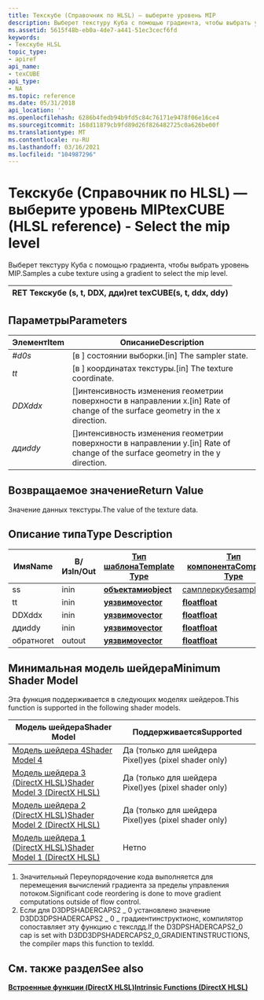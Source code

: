 ```yaml
---
title: Текскубе (Справочник по HLSL) — выберите уровень MIP
description: Выберет текстуру Куба с помощью градиента, чтобы выбрать уровень MIP. | Текскубе (Справочник по HLSL)
ms.assetid: 5615f48b-eb0a-4de7-a441-51ec3cecf6fd
keywords:
- Текскубе HLSL
topic_type:
- apiref
api_name:
- texCUBE
api_type:
- NA
ms.topic: reference
ms.date: 05/31/2018
api_location: ''
ms.openlocfilehash: 6286b4fedb94b9fd5c84c76171e9478f06e16ce4
ms.sourcegitcommit: 168d11879cb9fd89d26f826482725c0a626be00f
ms.translationtype: MT
ms.contentlocale: ru-RU
ms.lasthandoff: 03/16/2021
ms.locfileid: "104987296"
---
```

# <a name="texcube-hlsl-reference---select-the-mip-level"></a><span data-ttu-id="c6d7d-105">Текскубе (Справочник по HLSL) — выберите уровень MIP</span><span class="sxs-lookup"><span data-stu-id="c6d7d-105">texCUBE (HLSL reference) - Select the mip level</span></span>

<span data-ttu-id="c6d7d-106">Выберет текстуру Куба с помощью градиента, чтобы выбрать уровень MIP.</span><span class="sxs-lookup"><span data-stu-id="c6d7d-106">Samples a cube texture using a gradient to select the mip level.</span></span>



| <span data-ttu-id="c6d7d-107">RET Текскубе (s, t, DDX, дди)</span><span class="sxs-lookup"><span data-stu-id="c6d7d-107">ret texCUBE(s, t, ddx, ddy)</span></span> |
|-----------------------------|



 

## <a name="parameters"></a><span data-ttu-id="c6d7d-108">Параметры</span><span class="sxs-lookup"><span data-stu-id="c6d7d-108">Parameters</span></span>



| <span data-ttu-id="c6d7d-109">Элемент</span><span class="sxs-lookup"><span data-stu-id="c6d7d-109">Item</span></span>                                                         | <span data-ttu-id="c6d7d-110">Описание</span><span class="sxs-lookup"><span data-stu-id="c6d7d-110">Description</span></span>                                                                  |
|--------------------------------------------------------------|------------------------------------------------------------------------------|
| <span data-ttu-id="c6d7d-111"><span id="s"></span><span id="S"></span>*#d0*</span><span class="sxs-lookup"><span data-stu-id="c6d7d-111"><span id="s"></span><span id="S"></span>*s*</span></span><br/>       | <span data-ttu-id="c6d7d-112">\[в \] состоянии выборки.</span><span class="sxs-lookup"><span data-stu-id="c6d7d-112">\[in\] The sampler state.</span></span><br/>                                         |
| <span data-ttu-id="c6d7d-113"><span id="t"></span><span id="T"></span>*t*</span><span class="sxs-lookup"><span data-stu-id="c6d7d-113"><span id="t"></span><span id="T"></span>*t*</span></span><br/>       | <span data-ttu-id="c6d7d-114">\[в \] координатах текстуры.</span><span class="sxs-lookup"><span data-stu-id="c6d7d-114">\[in\] The texture coordinate.</span></span><br/>                                    |
| <span data-ttu-id="c6d7d-115"><span id="ddx"></span><span id="DDX"></span>*DDX*</span><span class="sxs-lookup"><span data-stu-id="c6d7d-115"><span id="ddx"></span><span id="DDX"></span>*ddx*</span></span><br/> | <span data-ttu-id="c6d7d-116">\[\]интенсивность изменения геометрии поверхности в направлении x.</span><span class="sxs-lookup"><span data-stu-id="c6d7d-116">\[in\] Rate of change of the surface geometry in the x direction.</span></span><br/> |
| <span data-ttu-id="c6d7d-117"><span id="ddy"></span><span id="DDY"></span>*дди*</span><span class="sxs-lookup"><span data-stu-id="c6d7d-117"><span id="ddy"></span><span id="DDY"></span>*ddy*</span></span><br/> | <span data-ttu-id="c6d7d-118">\[\]интенсивность изменения геометрии поверхности в направлении y.</span><span class="sxs-lookup"><span data-stu-id="c6d7d-118">\[in\] Rate of change of the surface geometry in the y direction.</span></span><br/> |



 

## <a name="return-value"></a><span data-ttu-id="c6d7d-119">Возвращаемое значение</span><span class="sxs-lookup"><span data-stu-id="c6d7d-119">Return Value</span></span>

<span data-ttu-id="c6d7d-120">Значение данных текстуры.</span><span class="sxs-lookup"><span data-stu-id="c6d7d-120">The value of the texture data.</span></span>

## <a name="type-description"></a><span data-ttu-id="c6d7d-121">Описание типа</span><span class="sxs-lookup"><span data-stu-id="c6d7d-121">Type Description</span></span>



| <span data-ttu-id="c6d7d-122">Имя</span><span class="sxs-lookup"><span data-stu-id="c6d7d-122">Name</span></span> | <span data-ttu-id="c6d7d-123">В/Из</span><span class="sxs-lookup"><span data-stu-id="c6d7d-123">In/Out</span></span> | [<span data-ttu-id="c6d7d-124">**Тип шаблона**</span><span class="sxs-lookup"><span data-stu-id="c6d7d-124">**Template Type**</span></span>](dx-graphics-hlsl-intrinsic-functions.md)                       | [<span data-ttu-id="c6d7d-125">**Тип компонента**</span><span class="sxs-lookup"><span data-stu-id="c6d7d-125">**Component Type**</span></span>](dx-graphics-hlsl-intrinsic-functions.md) | <span data-ttu-id="c6d7d-126">Размер</span><span class="sxs-lookup"><span data-stu-id="c6d7d-126">Size</span></span> |
|------|--------|-------------------------------------------------------------------------------------|----------------------------------------------------------------|------|
| <span data-ttu-id="c6d7d-127">s</span><span class="sxs-lookup"><span data-stu-id="c6d7d-127">s</span></span>    | <span data-ttu-id="c6d7d-128">in</span><span class="sxs-lookup"><span data-stu-id="c6d7d-128">in</span></span>     | [<span data-ttu-id="c6d7d-129">**объектами**</span><span class="sxs-lookup"><span data-stu-id="c6d7d-129">**object**</span></span>](dx-graphics-hlsl-intrinsic-functions.md) | [<span data-ttu-id="c6d7d-130">самплеркубе</span><span class="sxs-lookup"><span data-stu-id="c6d7d-130">samplerCUBE</span></span>](dx-graphics-hlsl-sampler.md)                    | <span data-ttu-id="c6d7d-131">1</span><span class="sxs-lookup"><span data-stu-id="c6d7d-131">1</span></span>    |
| <span data-ttu-id="c6d7d-132">t</span><span class="sxs-lookup"><span data-stu-id="c6d7d-132">t</span></span>    | <span data-ttu-id="c6d7d-133">in</span><span class="sxs-lookup"><span data-stu-id="c6d7d-133">in</span></span>     | [<span data-ttu-id="c6d7d-134">**уязвимо**</span><span class="sxs-lookup"><span data-stu-id="c6d7d-134">**vector**</span></span>](dx-graphics-hlsl-intrinsic-functions.md) | [<span data-ttu-id="c6d7d-135">**float**</span><span class="sxs-lookup"><span data-stu-id="c6d7d-135">**float**</span></span>](/windows/desktop/WinProg/windows-data-types)                        | <span data-ttu-id="c6d7d-136">3</span><span class="sxs-lookup"><span data-stu-id="c6d7d-136">3</span></span>    |
| <span data-ttu-id="c6d7d-137">DDX</span><span class="sxs-lookup"><span data-stu-id="c6d7d-137">ddx</span></span>  | <span data-ttu-id="c6d7d-138">in</span><span class="sxs-lookup"><span data-stu-id="c6d7d-138">in</span></span>     | [<span data-ttu-id="c6d7d-139">**уязвимо**</span><span class="sxs-lookup"><span data-stu-id="c6d7d-139">**vector**</span></span>](dx-graphics-hlsl-intrinsic-functions.md) | [<span data-ttu-id="c6d7d-140">**float**</span><span class="sxs-lookup"><span data-stu-id="c6d7d-140">**float**</span></span>](/windows/desktop/WinProg/windows-data-types)                        | <span data-ttu-id="c6d7d-141">3</span><span class="sxs-lookup"><span data-stu-id="c6d7d-141">3</span></span>    |
| <span data-ttu-id="c6d7d-142">дди</span><span class="sxs-lookup"><span data-stu-id="c6d7d-142">ddy</span></span>  | <span data-ttu-id="c6d7d-143">in</span><span class="sxs-lookup"><span data-stu-id="c6d7d-143">in</span></span>     | [<span data-ttu-id="c6d7d-144">**уязвимо**</span><span class="sxs-lookup"><span data-stu-id="c6d7d-144">**vector**</span></span>](dx-graphics-hlsl-intrinsic-functions.md) | [<span data-ttu-id="c6d7d-145">**float**</span><span class="sxs-lookup"><span data-stu-id="c6d7d-145">**float**</span></span>](/windows/desktop/WinProg/windows-data-types)                        | <span data-ttu-id="c6d7d-146">3</span><span class="sxs-lookup"><span data-stu-id="c6d7d-146">3</span></span>    |
| <span data-ttu-id="c6d7d-147">обратно</span><span class="sxs-lookup"><span data-stu-id="c6d7d-147">ret</span></span>  | <span data-ttu-id="c6d7d-148">out</span><span class="sxs-lookup"><span data-stu-id="c6d7d-148">out</span></span>    | [<span data-ttu-id="c6d7d-149">**уязвимо**</span><span class="sxs-lookup"><span data-stu-id="c6d7d-149">**vector**</span></span>](dx-graphics-hlsl-intrinsic-functions.md) | [<span data-ttu-id="c6d7d-150">**float**</span><span class="sxs-lookup"><span data-stu-id="c6d7d-150">**float**</span></span>](/windows/desktop/WinProg/windows-data-types)                        | <span data-ttu-id="c6d7d-151">4</span><span class="sxs-lookup"><span data-stu-id="c6d7d-151">4</span></span>    |



 

## <a name="minimum-shader-model"></a><span data-ttu-id="c6d7d-152">Минимальная модель шейдера</span><span class="sxs-lookup"><span data-stu-id="c6d7d-152">Minimum Shader Model</span></span>

<span data-ttu-id="c6d7d-153">Эта функция поддерживается в следующих моделях шейдеров.</span><span class="sxs-lookup"><span data-stu-id="c6d7d-153">This function is supported in the following shader models.</span></span>



| <span data-ttu-id="c6d7d-154">Модель шейдера</span><span class="sxs-lookup"><span data-stu-id="c6d7d-154">Shader Model</span></span>                                              | <span data-ttu-id="c6d7d-155">Поддерживается</span><span class="sxs-lookup"><span data-stu-id="c6d7d-155">Supported</span></span>                |
|-----------------------------------------------------------|--------------------------|
| [<span data-ttu-id="c6d7d-156">Модель шейдера 4</span><span class="sxs-lookup"><span data-stu-id="c6d7d-156">Shader Model 4</span></span>](dx-graphics-hlsl-sm4.md)                | <span data-ttu-id="c6d7d-157">Да (только для шейдера Pixel)</span><span class="sxs-lookup"><span data-stu-id="c6d7d-157">yes (pixel shader only)</span></span>  |
| [<span data-ttu-id="c6d7d-158">Модель шейдера 3 (DirectX HLSL)</span><span class="sxs-lookup"><span data-stu-id="c6d7d-158">Shader Model 3 (DirectX HLSL)</span></span>](dx-graphics-hlsl-sm3.md) | <span data-ttu-id="c6d7d-159">Да (только для шейдера Pixel)</span><span class="sxs-lookup"><span data-stu-id="c6d7d-159">yes  (pixel shader only)</span></span> |
| [<span data-ttu-id="c6d7d-160">Модель шейдера 2 (DirectX HLSL)</span><span class="sxs-lookup"><span data-stu-id="c6d7d-160">Shader Model 2 (DirectX HLSL)</span></span>](dx-graphics-hlsl-sm2.md) | <span data-ttu-id="c6d7d-161">Да (только для шейдера Pixel)</span><span class="sxs-lookup"><span data-stu-id="c6d7d-161">yes  (pixel shader only)</span></span> |
| [<span data-ttu-id="c6d7d-162">Модель шейдера 1 (DirectX HLSL)</span><span class="sxs-lookup"><span data-stu-id="c6d7d-162">Shader Model 1 (DirectX HLSL)</span></span>](dx-graphics-hlsl-sm1.md) | <span data-ttu-id="c6d7d-163">Нет</span><span class="sxs-lookup"><span data-stu-id="c6d7d-163">no</span></span>                       |



 

1.  <span data-ttu-id="c6d7d-164">Значительный Переупорядочение кода выполняется для перемещения вычислений градиента за пределы управления потоком.</span><span class="sxs-lookup"><span data-stu-id="c6d7d-164">Significant code reordering is done to move gradient computations outside of flow control.</span></span>
2.  <span data-ttu-id="c6d7d-165">Если для D3DPSHADERCAPS2 \_ 0 установлено значение D3DD3DPSHADERCAPS2 \_ 0 \_ градиентинструктионс, компилятор сопоставляет эту функцию с текслдд.</span><span class="sxs-lookup"><span data-stu-id="c6d7d-165">If the D3DPSHADERCAPS2\_0 cap is set with D3DD3DPSHADERCAPS2\_0\_GRADIENTINSTRUCTIONS, the compiler maps this function to texldd.</span></span>

## <a name="see-also"></a><span data-ttu-id="c6d7d-166">См. также раздел</span><span class="sxs-lookup"><span data-stu-id="c6d7d-166">See also</span></span>

<dl> <dt>

[<span data-ttu-id="c6d7d-167">**Встроенные функции (DirectX HLSL)**</span><span class="sxs-lookup"><span data-stu-id="c6d7d-167">**Intrinsic Functions (DirectX HLSL)**</span></span>](dx-graphics-hlsl-intrinsic-functions.md)
</dt> </dl>

 

